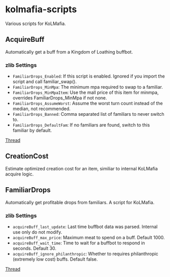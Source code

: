 # kolmafia-scripts
Various scripts for KoLMafia. 

## AcquireBuff
Automatically get a buff from a Kingdom of Loathing buffbot.

### zlib Settings
* `FamiliarDrops_Enabled`: If this script is enabled. Ignored if you import the script and call familiar_swap().
* `FamiliarDrops_MinMpa`: The minimum mpa required to swap to a familiar.
* `FamiliarDrops_MinMpaItem`: Use the mall price of this item for minmpa, overrides FamiliarDrops_MinMpa if not none.
* `FamiliarDrops_AssumeWorst`: Assume the worst turn count instead of the median, not recommended.
* `FamiliarDrops_Banned`: Comma separated list of familiars to never switch to.
* `FamiliarDrops_DefaultFam`: If no familiars are found, switch to this familiar by default.

[Thread](https://kolmafia.us/showthread.php?4048-acquireBuff-Get-a-buff-from-a-buffbot])

## CreationCost
Estimate optimized creation cost for an item, similiar to internal KoLMafia acquire logic.

## FamiliarDrops
Automatically get profitable drops from familiars. A script for KoLMafia.

### zlib Settings
* `acquireBuff_last_update`: Last time buffbot data was parsed. Internal use only do not modify.
* `acquireBuff_max_price`: Maximum meat to spend on a buff. Default 1000.
* `acquireBuff_wait_time`: Time to wait for a buffbot to respond in seconds. Default 30.
* `acquireBuff_ignore_philanthropic`: Whether to requires philanthropic (extremely low cost) buffs. Default false.

[Thread](https://kolmafia.us/showthread.php?18051-FamiliarDrops-Get-profitable-drops-from-familiars])
